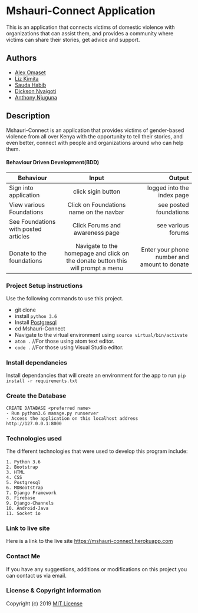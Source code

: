 # Mshauri-Connect Application
This is an application that connects victims of domestic violence with organizations that can assist them, and provides a community where victims can share their stories, get advice and support.

## Authors
* [Alex Omaset](https://github.com/alexomaset/)
* [Liz Kimita](https://github.com/lizKimita/)
* [Sauda Habib](https://github.com/saudahabib/)
* [Dickson Nyaigoti](https://github.com/deeksonparlma/)
* [Anthony Njuguna](https://github.com/Antavio/)

## Description
Mshauri-Connect is an application that provides victims of gender-based violence from all over Kenya with the opportunity to tell their stories, and even better, connect with people and organizations around who can help them.
#### Behaviour Driven Development(BDD)
| Behaviour  |    Input      | Output |
|----------|:-------------:|------:|
| Sign into application | click sigin button | logged into the index page |
| View various Foundations | Click on Foundations name on the navbar  | see posted foundations |
| See Foundations with posted articles | Click Forums and awareness page | see various forums  |
| Donate to the foundations | Navigate to the homepage and click on the donate button this will prompt a menu | Enter your phone number and amount to donate |                                    | Report anonymously | Click on the realtime chat Icon  | should connect you to the foundations and authorities |


### Project Setup instructions
Use the following commands to use this project.
- git clone 
- install `python 3.6`
- Install [Postgresql](https://www.postgresql.org/download/)
- cd Mshauri-Connect
- Navigate to the virtual environment using `source virtual/bin/activate`
- `atom .`  //For those using atom text editor.
- `code .`  //For those using Visual Studio editor.

### Install dependancies
Install dependancies that will create an environment for the app to run `pip install -r requirements.txt`

### Create the Database
```
CREATE DATABASE <preferred name>
- Run python3.6 manage.py runserver
- Access the application on this localhost address http://127.0.0.1:8000
```
### Technologies used
The different technologies that were used to develop this program include:
```
1. Python 3.6 
2. Bootstrap
3. HTML
4. CSS
5. Postgresql
6. MDBootstrap
7. Django Framework
8. Firebase
9. Django-Channels
10. Android-Java
11. Socket io
```

### Link to live site
Here is a link to the live site https://mshauri-connect.herokuapp.com

### Contact Me
If you have any suggestions, additions or modifications on this project you can contact us via email.
### License  & Copyright information
Copyright (c) 2019
[MIT License](./LICENSE)
